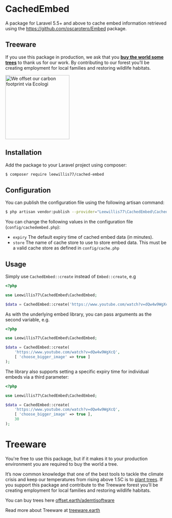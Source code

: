 # CachedEmbed
A package for Laravel 5.5+ and above to cache embed information retrieved using the https://github.com/oscarotero/Embed package.

## Treeware
If you use this package in production, we ask that you [**buy the world some trees**](https://ecologi.com/ademtisoftware?gift-trees) to thank us for our work. By contributing to our forest you’ll be creating employment for local families and restoring wildlife habitats.

<a href="https://ecologi.com/ademtisoftware?gift-trees" rel="nofollow noopener noreferrer" target="_blank">
<img src="https://toolkit.ecologi.com/badges/cpw/5e3abd8bd52a6300171beadb?black=true&landscape=true" alt="We offset our carbon footprint via Ecologi" width="200">
</a>

## Installation
Add the package to your Laravel project using composer:

```bash
$ composer require leewillis77/cached-embed
```

## Configuration
You can publish the configuration file using the following artisan command:

```bash
$ php artisan vendor:publish --provider="Leewillis77\CachedEmbed\CachedEmbedServiceProvider" --tag="config"  
```

You can change the following values in the configuration file (`config/cachedembed.php`):

* `expiry`  The default expiry time of cached embed data (in minutes).
* `store`   The name of cache store to use to store embed data. This must be a valid cache store as defined in `config/cache.php`

## Usage

Simply use `CachedEmbed::create` instead of `Embed::create`, e.g

```php
<?php

use Leewillis77\CachedEmbed\CachedEmbed;

$data = CachedEmbed::create('https://www.youtube.com/watch?v=dQw4w9WgXcQ');
```

As with the underlying embed library, you can pass arguments as the second variable, e.g.

```php
<?php

use Leewillis77\CachedEmbed\CachedEmbed;

$data = CachedEmbed::create(
	'https://www.youtube.com/watch?v=dQw4w9WgXcQ',
	[ 'choose_bigger_image' => true ]
);
```

The library also supports setting a specific expiry time for individual embeds via a third parameter:

```php
<?php

use Leewillis77\CachedEmbed\CachedEmbed;

$data = CachedEmbed::create(
	'https://www.youtube.com/watch?v=dQw4w9WgXcQ',
	[ 'choose_bigger_image' => true ],
	30
);
```

# Treeware

You're free to use this package, but if it makes it to your production environment you are required to buy the world a tree.

It’s now common knowledge that one of the best tools to tackle the climate crisis and keep our temperatures from rising above 1.5C is to <a rel="nofollow" href="https://www.bbc.co.uk/news/science-environment-48870920">plant trees</a>. If you support this package and contribute to the Treeware forest you’ll be creating employment for local families and restoring wildlife habitats.

You can buy trees here [offset.earth/ademtisoftware](https://offset.earth/ademtisoftware?gift-trees)

Read more about Treeware at [treeware.earth](http://treeware.earth)
